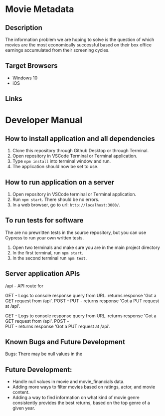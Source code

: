 # Movie Metadata
## Description
The information problem we are hoping to solve is the question of which movies are the most economically successful based on their box office earnings accumulated from their screening cycles. 
 
## Target Browsers
* Windows 10
* iOS

## Links


# Developer Manual

## How to install application and all dependencies
1. Clone this repository through Github Desktop or through Terminal.
2. Open repository in VSCode Terminal or Terminal application.
3. Type `npm install`   into terminal window and run.
4. The application should now be set to use.

## How to run application on a server
1. Open repository in VSCode terminal or Terminal application.
2. Run `npm start`. There should be no errors.
3. In a web browser, go to url: `http://localhost:3000/`.

## To run tests for software
The are no prewritten tests in the source repository, but you can use Cypress to run your own written tests.

1. Open two terminals and make sure you are in the main project directory
2. In the first terminal, run `npm start`.
3. In the second terminal run `npm test`.

## Server application APIs
/api - API route for 

GET - Logs to console response query from URL. returns response 'Got a GET request from /api'.
POST - 
PUT - returns response 'Got a PUT request at /api'.


GET - Logs to console response query from URL. returns response 'Got a GET request from /api'.
POST -  
PUT - returns response 'Got a PUT request at /api'.

## Known Bugs and Future Development
Bugs:
There may be null values in the 

## Future Development:
* Handle null values in movie and movie_financials data.
* Adding more ways to filter movies based on ratings, actor, and movie content.
* Adding a way to find information on what kind of movie genre consistently provides the best returns, based on the top genre of a given year.
